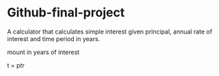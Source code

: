 # Github-final-project
A calculator that calculates simple interest given principal, annual rate of interest and time period in years.


mount
  in years
  of interest
 
t = p*t*r
